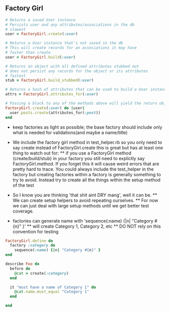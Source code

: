## Factory Girl

```ruby
# Returns a saved User instance
# Persists user and any attributes/associations in the db
# slowest
user = FactoryGirl.create(:user)

# Returns a User instance that's not saved in the db
# This will create records for an associations it may have
# faster than create
user = FactoryGirl.build(:user)

# Returns an object with all defined attributes stubbed out
# does not persist any records for the object or its attributes
# fastest
stub = FactoryGirl.build_stubbed(:user)

# Returns a hash of attributes that can be used to build a User instance
attrs = FactoryGirl.attributes_for(:user)

# Passing a block to any of the methods above will yield the return object
FactoryGirl.create(:user) do |user|
  user.posts.create(attributes_for(:post))
end
```

* keep factories as light as possible; the base factory should include only what is needed for validations(and maybe a name/title)

* We include the factory girl method in test_helper.rb so you only need to say create instead of FactoryGirl.create
this is great but has at least one thing to watch out for:
** if you use a FactoryGirl method (create/build/stub) in your factory you still need to explictly say FactoryGirl.method. If you forget this it will cause weird errors that are pretty hard to trace.
You could always include the test_helper in the factory but creating factories within a factory is generally something to try to avoid.
Instead try to create all the things within the setup method of the test
* So I know you are thinking 'that shit aint DRY mang', well it can be.
** We can create setup helpers to avoid repeating ourselves.
** For now we can just deal with large setup methods until we get better test coverage.

* factories can generate name with 'sequence(:name) {|n| "Category #{n}" }'
** will create Category 1, Category 2, etc
** DO NOT rely on this convention for testing
```ruby
FactoryGirl.define do
  factory :category do
    sequence(:name) {|n| "Category #{n}" }
end

describe Foo do
  before do
    @cat = create(:category)
  end

  it "must have a name of Category 1" do
    @cat.name.must_equal "Category 1"
  end

end
```

